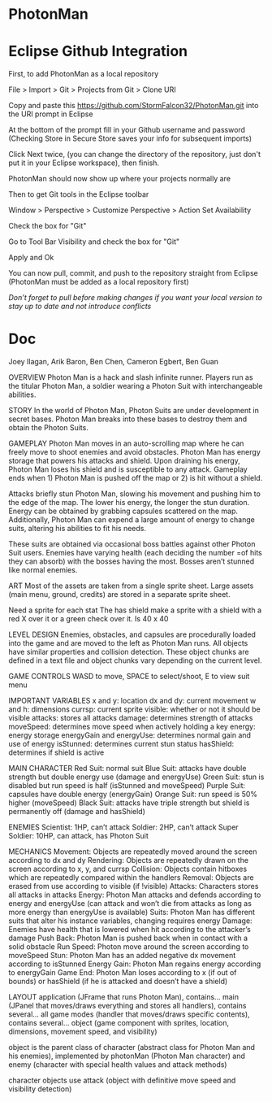 # PhotonMan

# Eclipse Github Integration

First, to add PhotonMan as a local repository

File > Import > Git > Projects from Git > Clone URI

Copy and paste this https://github.com/StormFalcon32/PhotonMan.git into the URI prompt in Eclipse

At the bottom of the prompt fill in your Github username and password (Checking Store in Secure Store saves your info for subsequent imports)

Click Next twice, (you can change the directory of the repository, just don't put it in your Eclipse workspace), then finish.

PhotonMan should now show up where your projects normally are


Then to get Git tools in the Eclipse toolbar


Window > Perspective > Customize Perspective > Action Set Availability

Check the box for "Git"

Go to Tool Bar Visibility and check the box for "Git"

Apply and Ok

You can now pull, commit, and push to the repository straight from Eclipse (PhotonMan must be added as a local repository first)

*Don’t forget to pull before making changes if you want your local version to stay up to date and not introduce conflicts*

# Doc

Joey Ilagan, Arik Baron, Ben Chen, Cameron Egbert, Ben Guan

OVERVIEW
Photon Man is a hack and slash infinite runner. Players run as the titular Photon Man, a soldier wearing a Photon Suit with interchangeable abilities.

STORY
In the world of Photon Man, Photon Suits are under development in secret bases. Photon Man breaks into these bases to destroy them and obtain the Photon Suits.

GAMEPLAY
Photon Man moves in an auto-scrolling map where he can freely move to shoot enemies and avoid obstacles. Photon Man has energy storage that powers his attacks and shield. Upon draining his energy, Photon Man loses his shield and is susceptible to any attack. Gameplay ends when 1) Photon Man is pushed off the map or 2) is hit without a shield.

Attacks briefly stun Photon Man, slowing his movement and pushing him to the edge of the map. The lower his energy, the longer the stun duration. Energy can be obtained by grabbing capsules scattered on the map. Additionally, Photon Man can expend a large amount of energy to change suits, altering his abilities to fit his needs.

These suits are obtained via occasional boss battles against other Photon Suit users. Enemies have varying health (each deciding the number =of hits they can absorb) with the bosses having the most. Bosses aren’t stunned like normal enemies.

ART
Most of the assets are taken from a single sprite sheet. Large assets (main menu, ground, credits) are stored in a separate sprite sheet.

Need a sprite for each stat
The has shield make a sprite with a shield with a red X over it or a green check over it. Is 40 x 40

LEVEL DESIGN
Enemies, obstacles, and capsules are procedurally loaded into the game and are moved to the left as Photon Man runs. All objects have similar properties and collision detection. These object chunks are defined in a text file and object chunks vary depending on the current level.

GAME CONTROLS
WASD to move, SPACE to select/shoot, E to view suit menu



IMPORTANT VARIABLES
x and y: location
dx and dy: current movement
w and h: dimensions
currsp: current sprite 
visible: whether or not it should be visible
attacks: stores all attacks
damage: determines strength of attacks
moveSpeed: determines move speed when actively holding a key
energy: energy storage
energyGain and energyUse: determines normal gain and use of energy
isStunned: determines current stun status
hasShield: determines if shield is active

MAIN CHARACTER
Red Suit: normal suit
Blue Suit: attacks have double strength but double energy use (damage and energyUse)
Green Suit: stun is disabled but run speed is half (isStunned and moveSpeed)
Purple Suit: capsules have double energy (energyGain)
Orange Suit: run speed is 50% higher (moveSpeed)
Black Suit: attacks have triple strength but shield is permanently off (damage and hasShield)

ENEMIES
Scientist: 1HP, can’t attack
Soldier: 2HP, can’t attack
Super Soldier: 10HP, can attack, has Photon Suit

MECHANICS
Movement: Objects are repeatedly moved around the screen according to dx and dy
Rendering: Objects are repeatedly drawn on the screen according to x, y, and currsp
Collision: Objects contain hitboxes which are repeatedly compared within the handlers
Removal: Objects are erased from use according to visible (if !visible)
Attacks: Characters stores all attacks in attacks
Energy: Photon Man attacks and defends according to energy and energyUse (can attack and won’t die from attacks as long as more energy than energyUse is available)
Suits: Photon Man has different suits that alter his instance variables, changing requires energy
Damage: Enemies have health that is lowered when hit according to the attacker’s damage
Push Back: Photon Man is pushed back when in contact with a solid obstacle
Run Speed: Photon move around the screen according to moveSpeed
Stun: Photon Man has an added negative dx movement according to isStunned
Energy Gain: Photon Man regains energy according to energyGain
Game End: Photon Man loses according to x (if out of bounds) or hasShield (if he is attacked and doesn’t have a shield)

LAYOUT
application (JFrame that runs Photon Man), contains…
main (JPanel that moves/draws everything and stores all handlers), contains several…
all game modes (handler that moves/draws specific contents), contains several…
object (game component with sprites, location, dimensions, movement speed, and visibility)

object is the parent class of
character (abstract class for Photon Man and his enemies), implemented by
photonMan (Photon Man character) and
enemy (character with special health values and attack methods)

character objects use
attack (object with definitive move speed and visibility detection)



 



